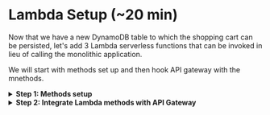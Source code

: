 # Lambda Setup (~20 min)
Now that we have a new DynamoDB table to which the shopping cart can be persisted, let's add 3 Lambda serverless functions that can be invoked in lieu of calling the monolithic application.

We will start with methods set up and then hook API gateway with the mnethods.

<details>
<summary>  
<b>Step 1: Methods setup</b>
</summary>
<br> 

**1.1** We have pre-compiled the Java package into a JAR file which we will use for our Lambda method. Download the Jar file from [here](../MonoToMicroAssets/MonoToMicroLambda-0.0.1.jar). We will use it in step 5. 

**1.2** Navigate to the Lambda page.   

![](../MonoToMicroAssets/assets1024/LambdaStep1.png)

**1.3** If it is the first time you are using Lambda you will see the introduction page. Click **Create a function** to start.  

![](../MonoToMicroAssets/assets1024/LambdaStep2.png)

**1.4** Select the **Author from scratch**, and use the following configuration parameters and click **Create function**
```diff
Function name: AddUnicornToBasket
Runtime: Java 8
Permissions: Use an existing role from the dropdown list
```
![](../MonoToMicroAssets/assets1024/LambdaStep3.png)

**1.5** Upload the jar file that was downloaded in step 1.1, it would be used for method execution.

![](../MonoToMicroAssets/assets1024/LambdaStep4.png)

**1.6.** Next we need to configure the handler. You will do that by pointing to the class name and the method within the
class. Copy below handler definition and paste it to the handler field. Once added, click **Save**.

```diff
com.monoToMicro.Lambda.UnicornBasketImpl::addUnicornToBasket
```

```diff
    NOTE: There are two components to the above string:
    Before the "::" is the class name: `com.monoToMicro.Lambda.UnicornBasketImpl`
    After the "::" is the method name: `addUnicornToBasket`    
```
    
![](../MonoToMicroAssets/assets1024/LambdaStep5.png)

**1.7.** Now that we have the function set up, let's test it. Click **Select a test event** and select **Configure test events**.   

![](../MonoToMicroAssets/assets1024/LambdaStep6.png)

**1.8.** Name the event as "AddUnicornToBasket", fill in the JSON to use, and click the Create button. See below for an
example event. 
```
{
    "uuid": "4b3fc86b-81d0-4614-920e-8184063acf2d",
    "unicorns": [
        {
            "uuid": "16c3e7c0-bba4-11e9-afec-41e09d726297"
        }
    ]
}
```  
![](../MonoToMicroAssets/assets1024/LambdaStep7.png)

**1.9.** Click **Test** to invoke the function with your example event. It may take few seconds for the function to invoke
on the first execution, as the function is performing some one-time initialization. See below for sample execution
output.  

![](../MonoToMicroAssets/assets1024/LambdaStep8.png)

**1.10.** Navigate to DynamoDB, select the unishop table, and click on the **Items** tab. You should see at least one entry in your table that matches the test event payload.   

![](../MonoToMicroAssets/assets1024/LambdaStep9.png)

**1.11.** Repeat the same steps for the the next 2 methods

**Remove Unicorn From Basket** with the following properties
```diff
Function name: RemoveUnicornFromBasket
Runtime: Java 8
Permissions: Use an existing role from the dropdown list
Handler: com.monoToMicro.Lambda.UnicornBasketImpl::removeUnicornFromBasket
```
and 

**Get Unicorns Basket** with the following properties
```diff
Function name: GetUnicornsBasket
Runtime: Java 8
Permissions: Use an existing role from the dropdown list
Handler: com.monoToMicro.Lambda.UnicornBasketImpl::getUnicornsBasket
```

</details>

<details>
<summary>  
<b>Step 2: Integrate Lambda methods with API Gateway</b>
</summary>
<br>

The Lambda functions are ready, the next step is to use API gateway (as it is already fronting
the legacy application) and switch between the endpoints so API gateway will point to the Lambda method instead of poniting to the legacy HTTP REST endpoint.

As we building a shopping cart microservice we will ask API gateway to direct incoming shopping cart requests to use the Lambda methods we've just created for 3 methods
* **AddUnicornToBasket**
* **RemoveUnicornFromBasket**
* **GetUnicornsBasket**

The AddUnicornToBasket and RemoveUnicornFromBasket are straightforward (follow the below steps for the Add method and replicate the same steps for the Remove). However, the GetUnicornsBasket requires a little bit more attention as it is using mapping from path variable (uuid) to JSON object (which is part of the Lambda method signature). Follow the steps carefully and it should all be fine!  

**2.1** Navigate to the API Gateway page.  

**2.2** Click through to the Resources menu and select the **/unicorns/basket** POST method  

![](../MonoToMicroAssets/assets1024/API2LambdaStep1.png)  
  
**2.3** Click on Integration Request and update the configuration as follows and click **Save** and **OK** when completed.
```diff
Integration type: Lambda function
Lambda region: select the region you've been using
Lambda function: select the AddUnicornToBasket function (you might need to start typing to see the options in the dropdown menu)  
```
![](../MonoToMicroAssets/assets1024/API2LambdaStep4.png)  
<br>
![](../MonoToMicroAssets/assets1024/API2LambdaStep5.png)  

**2.4** From the Action menu, select **Deploy API**. Choose the **dev** deployment.

**2.5** Go ahead and test your API gateway endpoint with the Lambda integration. In the **body** section paste the below JSON  
**2.6** ![](../MonoToMicroAssets/assets1024/API2LambdaStep7.png)  

```diff
- NOTE: Make sure you replace the uuid's with uuid's which you got as part of step 2.2 in the first part of this lab
{
    "uuid": "4b3fc86b-81d0-4614-920e-8184063acf2d",
    "unicorns": [
        {
            "uuid": "16c3e7c0-bba4-11e9-afec-41e09d726297"
        }
    ]
}
```

**2.7** You can navigate to DynamoDB table and see the values in the table->items section

![](../MonoToMicroAssets/assets1024/API2LambdaStep9.png)  

**2.8** Repeat the same steps for the DELETE method. You can use the same content for testing the Remove method. Once tested you can see the below response from the Lambda method and the DynamoDB table empty.  

![](../MonoToMicroAssets/assets1024/API2LambdaStep10.png)  
<br>
![](../MonoToMicroAssets/assets1024/API2LambdaStep11.png)  

**As mentioned, setting up the GET basket request requires couple more steps. First we will create a model which is a JSON representation of the UnicornBasket model. Once created, we will use it as a template for mapping incoming GET requests to a POJO (Plain Old Java Object) which will feed into the Lambda function. Simple!**  

**2.9** Navigate to the model section from the left side menu and click Create

![](../MonoToMicroAssets/assets1024/API2LambdaStep14.png)   

**2.10.** Fill in a model name **UnicornBasket** and content type **application/json** and copy the below code into the schema area    

![](../MonoToMicroAssets/assets1024/API2LambdaStep16.png)   
```
Content type: application/json
Model name: UnicornBasket

{
  "$schema": "http://json-schema.org/draft-04/schema#",
  "title": "UnicornBasket",
  "type": "object",
  "properties": {
    "uuid": { "type": "string" }
  }
}
```

**2.11** Navigate to the GET method under the unicorn/basket API, change the integration type to Lambda and choose the **GetUnicornsBasket**. Next, expand the mapping template section at the bottom of the page

![](../MonoToMicroAssets/assets1024/API2LambdaStep17.png)   

**2.12** Add new mapping template with **application/json** as content type and select the newly created template from the dropdown menu

![](../MonoToMicroAssets/assets1024/API2LambdaStep18.png)  
<br>
![](../MonoToMicroAssets/assets1024/API2LambdaStep19.png)  

**2.13** Add the following code into the template area
```
#set($inputRoot = $input.path('$'))
{
  "uuid" : "$input.params('uuid')"
}
```  
![](../MonoToMicroAssets/assets1024/API2LambdaStep20.png)  

**2.14** Save and test the GET Lambda method. If all is set up properly you should see the below response  

![](../MonoToMicroAssets/assets1024/API2LambdaStep21.png)  
<br>
![](../MonoToMicroAssets/assets1024/API2LambdaStep22.png)  

**2.15** Before we redeploy the API, make sure you reenable the CORS on all the Unicorns resources.

**2.16** We need to redeploy the API after the changes, click on the top level resource (empty). From the **Actions** menu select **Deploy API**.  

![](../MonoToMicroAssets/assets1024/APIGatewayDeploymentStep1.png)  

**2.17** If all is set properly, you should be able to refresh the UI in your browser and see that your Unishop is loading as usual.  

```diff
+ Note that the all process is transparent to the end user and he is not aware that the data is being served from different location  
```

![](../MonoToMicroAssets/assets1024/S3StaticSite20.png)

</details>
